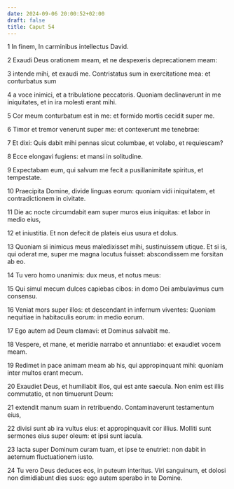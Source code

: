 ```yaml
---
date: 2024-09-06 20:00:52+02:00
draft: false
title: Caput 54
---
```





1 In finem, In carminibus intellectus David.

2 Exaudi Deus orationem meam, et ne despexeris deprecationem meam:

3 intende mihi, et exaudi me. Contristatus sum in exercitatione mea: et conturbatus sum

4 a voce inimici, et a tribulatione peccatoris. Quoniam declinaverunt in me iniquitates, et in ira molesti erant mihi.

5 Cor meum conturbatum est in me: et formido mortis cecidit super me.

6 Timor et tremor venerunt super me: et contexerunt me tenebrae:

7 Et dixi: Quis dabit mihi pennas sicut columbae, et volabo, et requiescam?

8 Ecce elongavi fugiens: et mansi in solitudine.

9 Expectabam eum, qui salvum me fecit a pusillanimitate spiritus, et tempestate.

10 Praecipita Domine, divide linguas eorum: quoniam vidi iniquitatem, et contradictionem in civitate.

11 Die ac nocte circumdabit eam super muros eius iniquitas: et labor in medio eius,

12 et iniustitia. Et non defecit de plateis eius usura et dolus.

13 Quoniam si inimicus meus maledixisset mihi, sustinuissem utique. Et si is, qui oderat me, super me magna locutus fuisset: abscondissem me forsitan ab eo.

14 Tu vero homo unanimis: dux meus, et notus meus:

15 Qui simul mecum dulces capiebas cibos: in domo Dei ambulavimus cum consensu.

16 Veniat mors super illos: et descendant in infernum viventes: Quoniam nequitiae in habitaculis eorum: in medio eorum.

17 Ego autem ad Deum clamavi: et Dominus salvabit me.

18 Vespere, et mane, et meridie narrabo et annuntiabo: et exaudiet vocem meam.

19 Redimet in pace animam meam ab his, qui appropinquant mihi: quoniam inter multos erant mecum.

20 Exaudiet Deus, et humiliabit illos, qui est ante saecula. Non enim est illis commutatio, et non timuerunt Deum:

21 extendit manum suam in retribuendo. Contaminaverunt testamentum eius,

22 divisi sunt ab ira vultus eius: et appropinquavit cor illius. Molliti sunt sermones eius super oleum: et ipsi sunt iacula.

23 Iacta super Dominum curam tuam, et ipse te enutriet: non dabit in aeternum fluctuationem iusto.

24 Tu vero Deus deduces eos, in puteum interitus. Viri sanguinum, et dolosi non dimidiabunt dies suos: ego autem sperabo in te Domine.

